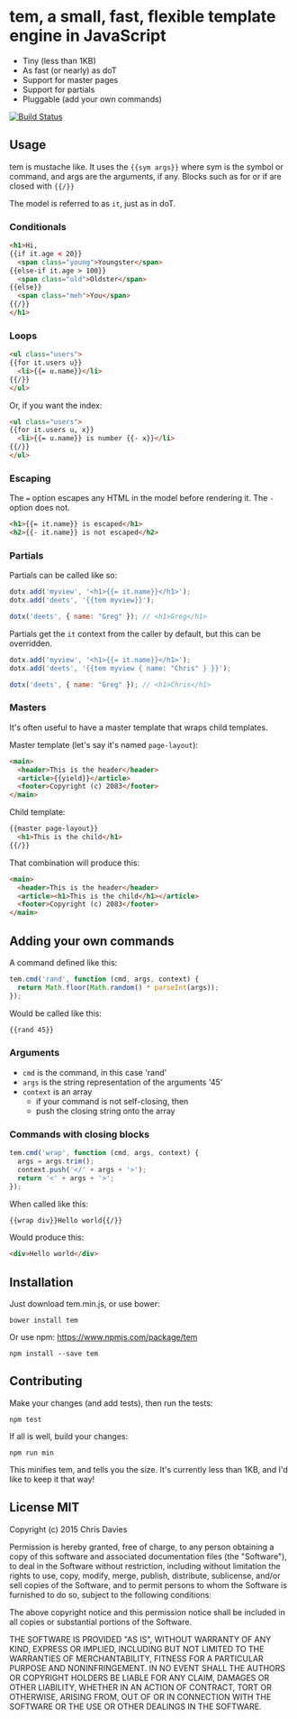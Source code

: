 # tem, a small, fast, flexible template engine in JavaScript

- Tiny (less than 1KB)
- As fast (or nearly) as doT
- Support for master pages
- Support for partials
- Pluggable (add your own commands)

[![Build Status](https://travis-ci.org/chrisdavies/tem.svg?branch=master)](https://travis-ci.org/chrisdavies/tem)

## Usage

tem is mustache like. It uses the `{{sym args}}` where sym is the symbol or
command, and args are the arguments, if any. Blocks such as for or if are
closed with `{{/}}`

The model is referred to as `it`, just as in doT.

### Conditionals

```html
<h1>Hi,
{{if it.age < 20}}
  <span class="young">Youngster</span>
{{else-if it.age > 100}}
  <span class="old">Oldster</span>
{{else}}
  <span class="meh">You</span>
{{/}}
</h1>
```

### Loops

```html
<ul class="users">
{{for it.users u}}
  <li>{{= u.name}}</li>
{{/}}
</ul>
```

Or, if you want the index:

```html
<ul class="users">
{{for it.users u, x}}
  <li>{{= u.name}} is number {{- x}}</li>
{{/}}
</ul>
```

### Escaping

The `=` option escapes any HTML in the model before rendering it. The `-`
option does not.

```html
<h1>{{= it.name}} is escaped</h1>
<h2>{{- it.name}} is not escaped</h2>
```

### Partials

Partials can be called like so:

```javascript
dotx.add('myview', '<h1>{{= it.name}}</h1>');
dotx.add('deets', '{{tem myview}}');

dotx('deets', { name: "Greg" }); // <h1>Greg</h1>
```

Partials get the `it` context from the caller by default, but this can
be overridden.

```javascript
dotx.add('myview', '<h1>{{= it.name}}</h1>');
dotx.add('deets', '{{tem myview { name: "Chris" } }}');

dotx('deets', { name: "Greg" }); // <h1>Chris</h1>
```

### Masters

It's often useful to have a master template that wraps child templates.

Master template (let's say it's named `page-layout`):

```html
<main>
  <header>This is the header</header>
  <article>{{yield}}</article>
  <footer>Copyright (c) 2083</footer>
</main>
```

Child template:

```html
{{master page-layout}}
  <h1>This is the child</h1>
{{/}}
```

That combination will produce this:

```html
<main>
  <header>This is the header</header>
  <article><h1>This is the child</h1></article>
  <footer>Copyright (c) 2083</footer>
</main>
```

## Adding your own commands

A command defined like this:

```javascript
tem.cmd('rand', function (cmd, args, context) {
  return Math.floor(Math.random() * parseInt(args));
});
```

Would be called like this:

```html
{{rand 45}}
```

### Arguments

- `cmd` is the command, in this case 'rand'
- `args` is the string representation of the arguments '45'
- `context` is an array
  - if your command is not self-closing, then
  - push the closing string onto the array

### Commands with closing blocks

```javascript
tem.cmd('wrap', function (cmd, args, context) {
  args = args.trim();
  context.push('</' + args + '>');
  return '<' + args + '>';
});
```

When called like this:

```html
{{wrap div}}Hello world{{/}}
```

Would produce this:

```html
<div>Hello world</div>
```

## Installation

Just download tem.min.js, or use bower:

    bower install tem

Or use npm:
https://www.npmjs.com/package/tem

    npm install --save tem

## Contributing

Make your changes (and add tests), then run the tests:

    npm test

If all is well, build your changes:

    npm run min

This minifies tem, and tells you the size. It's currently less than 1KB, and
I'd like to keep it that way!

## License MIT

Copyright (c) 2015 Chris Davies

Permission is hereby granted, free of charge, to any person
obtaining a copy of this software and associated documentation
files (the "Software"), to deal in the Software without
restriction, including without limitation the rights to use,
copy, modify, merge, publish, distribute, sublicense, and/or sell
copies of the Software, and to permit persons to whom the
Software is furnished to do so, subject to the following
conditions:

The above copyright notice and this permission notice shall be
included in all copies or substantial portions of the Software.

THE SOFTWARE IS PROVIDED "AS IS", WITHOUT WARRANTY OF ANY KIND,
EXPRESS OR IMPLIED, INCLUDING BUT NOT LIMITED TO THE WARRANTIES
OF MERCHANTABILITY, FITNESS FOR A PARTICULAR PURPOSE AND
NONINFRINGEMENT. IN NO EVENT SHALL THE AUTHORS OR COPYRIGHT
HOLDERS BE LIABLE FOR ANY CLAIM, DAMAGES OR OTHER LIABILITY,
WHETHER IN AN ACTION OF CONTRACT, TORT OR OTHERWISE, ARISING
FROM, OUT OF OR IN CONNECTION WITH THE SOFTWARE OR THE USE OR
OTHER DEALINGS IN THE SOFTWARE.
